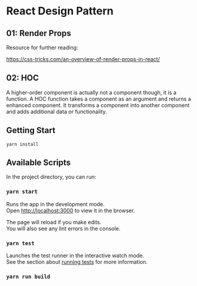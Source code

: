 # React Design Pattern

## 01: Render Props
Resource for further reading:

<https://css-tricks.com/an-overview-of-render-props-in-react/>



## 02: HOC
A higher-order component is actually not a component though, it is a function. A HOC function 
takes a component as an argument and returns a enhanced component. It transforms a component into another 
component and adds additional data or functionality.
## Getting Start
```
yarn install
```

## Available Scripts

In the project directory, you can run:

### `yarn start`

Runs the app in the development mode.<br>
Open [http://localhost:3000](http://localhost:3000) to view it in the browser.

The page will reload if you make edits.<br>
You will also see any lint errors in the console.

### `yarn test`

Launches the test runner in the interactive watch mode.<br>
See the section about [running tests](https://facebook.github.io/create-react-app/docs/running-tests) for more information.

### `yarn run build`
